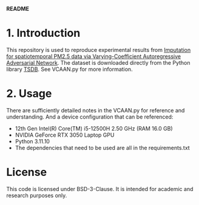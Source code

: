 **README**
# 1. Introduction
This repository is used to reproduce experimental results from [Imputation for spatiotemporal PM2.5 data via Varying-Coefficient Autoregressive Adversarial Network](https://doi.org/10.1016/j.envsoft.2025.106564). 
The dataset is downloaded directly from the Python library [TSDB](https://github.com/WenjieDu/TSDB). See VCAAN.py for more information. 

# 2. Usage
There are sufficiently detailed notes in the VCAAN.py for reference and understanding. 
And a device configuration that can be referenced:
- 12th Gen Intel(R) Core(TM) i5-12500H 2.50 GHz (RAM 16.0 GB)
- NVIDIA GeForce RTX 3050 Laptop GPU
- Python 3.11.10
- The dependencies that need to be used are all in the requirements.txt

# License
This code is licensed under BSD-3-Clause. It is intended for academic and research purposes only. 
